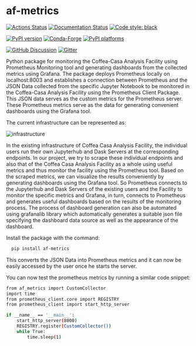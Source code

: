 # af-metrics

[![Actions Status][actions-badge]][actions-link]
[![Documentation Status][rtd-badge]][rtd-link]
[![Code style: black][black-badge]][black-link]

[![PyPI version][pypi-version]][pypi-link]
[![Conda-Forge][conda-badge]][conda-link]
[![PyPI platforms][pypi-platforms]][pypi-link]

[![GitHub Discussion][github-discussions-badge]][github-discussions-link]
[![Gitter][gitter-badge]][gitter-link]


<!-- prettier-ignore-start -->
[actions-badge]:            https://github.com/durbar2003/af-metrics/workflows/CI/badge.svg
[actions-link]:             https://github.com/durbar2003/af-metrics/actions
[black-badge]:              https://img.shields.io/badge/code%20style-black-000000.svg
[black-link]:               https://github.com/psf/black
[conda-badge]:              https://img.shields.io/conda/vn/conda-forge/af-metrics
[conda-link]:               https://github.com/conda-forge/af-metrics-feedstock
[github-discussions-badge]: https://img.shields.io/static/v1?label=Discussions&message=Ask&color=blue&logo=github
[github-discussions-link]:  https://github.com/durbar2003/af-metrics/discussions
[gitter-badge]:             https://badges.gitter.im/https://github.com/durbar2003/af-metrics/community.svg
[gitter-link]:              https://gitter.im/https://github.com/durbar2003/af-metrics/community?utm_source=badge&utm_medium=badge&utm_campaign=pr-badge
[pypi-link]:                https://pypi.org/project/af-metrics/
[pypi-platforms]:           https://img.shields.io/pypi/pyversions/af-metrics
[pypi-version]:             https://badge.fury.io/py/af-metrics.svg
[rtd-badge]:                https://readthedocs.org/projects/af-metrics/badge/?version=latest
[rtd-link]:                 https://af-metrics.readthedocs.io/en/latest/?badge=latest
[sk-badge]:                 https://scikit-hep.org/assets/images/Scikit--HEP-Project-blue.svg
<!-- prettier-ignore-end -->

 Python package for monitoring the Coffea-Casa Analysis Facility using Prometheus Monitoring tool and generating dashboards from the collected metrics using Grafana. The package deploys Prometheus locally on localhost:8003 and establishes a connection between Prometheus and the JSON Data collected from the specific Jupyter Notebook to be monitored in the Coffea-Casa Analysis Facility using the Prometheus Client Package. This JSON data serves as the custom metrics for the Prometheus server. These Prometheus metrics serve as the data for generating convenient dashboards using the Grafana tool. 

 The current infrastructure can be represented as:

![infrastructure](https://user-images.githubusercontent.com/74106901/182768577-054b914d-bab8-470a-b192-fb6eb6156a0e.png)

In the existing infrastructure of Coffea Casa Analysis Facility, the individual users run their own Jupyterhub and Dask Servers at the corresponding endpoints. In our project, we try to scrape these individual endpoints and also that of the Coffea Casa Analysis Facility as a whole using useful metrics and thus monitor the facility using the Prometheus tool. Based on the scraped metrics, we can visualize the results conveniently by generating dashboards using the Grafana tool. So Prometheus connects to the Jupyterhub and Dask Servers of the existing users and the Facility to monitor the specific metrics and Grafana, in turn, connects to Prometheus and generates useful dashboards based on the results of the monitoring process. The process of dashboard generation can also be automated using grafanalib library which automatically generates a suitable json file specifying the dashboard data source as well as the appearance of the dashboard. 

Install the package with the command:

```bash
  pip install af-metrics
```

This converts the JSON Data into Prometheus metrics and it can now be easily accessed by the user once he starts the server.

You can now test the prometheus metrics by running a similar code snippet:

```bash
from af_metrics import CustomCollector
import time
from prometheus_client.core import REGISTRY
from prometheus_client import start_http_server

if __name__ == '__main__':
    start_http_server(8000)
    REGISTRY.register(CustomCollector())
    while True:
        time.sleep(1)
```